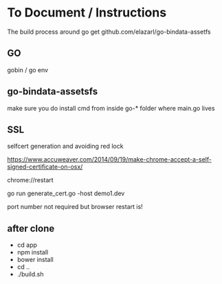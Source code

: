 # To Document / Instructions

The build process around go get github.com/elazarl/go-bindata-assetfs

## GO

gobin / go env

## go-bindata-assetsfs

make sure you do install cmd from inside go-* folder where main.go lives

## SSL

selfcert generation and avoiding red lock

https://www.accuweaver.com/2014/09/19/make-chrome-accept-a-self-signed-certificate-on-osx/

chrome://restart

go run generate_cert.go -host demo1.dev

port number not required
but browser restart is!

## after clone

- cd app
- npm install
- bower install
- cd ..
- ./build.sh
